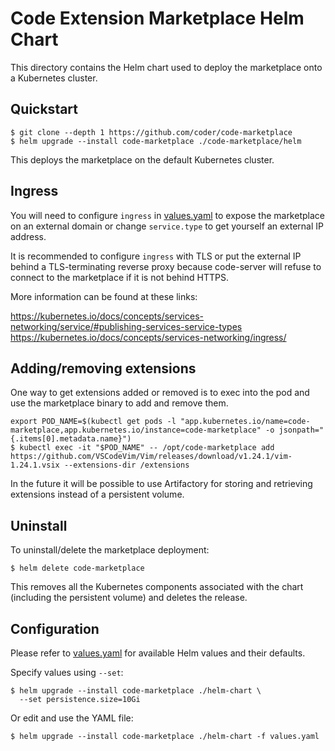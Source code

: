 # Code Extension Marketplace Helm Chart

This directory contains the Helm chart used to deploy the marketplace onto a
Kubernetes cluster.

## Quickstart

```console
$ git clone --depth 1 https://github.com/coder/code-marketplace
$ helm upgrade --install code-marketplace ./code-marketplace/helm
```

This deploys the marketplace on the default Kubernetes cluster.

## Ingress

You will need to configure `ingress` in [values.yaml](./values.yaml) to expose the
marketplace on an external domain or change `service.type` to get yourself an
external IP address.

It is recommended to configure `ingress` with TLS or put the external IP behind
a TLS-terminating reverse proxy because code-server will refuse to connect to
the marketplace if it is not behind HTTPS.

More information can be found at these links:

https://kubernetes.io/docs/concepts/services-networking/service/#publishing-services-service-types
https://kubernetes.io/docs/concepts/services-networking/ingress/

## Adding/removing extensions

One way to get extensions added or removed is to exec into the pod and use the
marketplace binary to add and remove them.

```
export POD_NAME=$(kubectl get pods -l "app.kubernetes.io/name=code-marketplace,app.kubernetes.io/instance=code-marketplace" -o jsonpath="{.items[0].metadata.name}")
$ kubectl exec -it "$POD_NAME" -- /opt/code-marketplace add https://github.com/VSCodeVim/Vim/releases/download/v1.24.1/vim-1.24.1.vsix --extensions-dir /extensions
```

In the future it will be possible to use Artifactory for storing and retrieving
extensions instead of a persistent volume.

## Uninstall

To uninstall/delete the marketplace deployment:

```console
$ helm delete code-marketplace
```

This removes all the Kubernetes components associated with the chart (including
the persistent volume) and deletes the release.

## Configuration

Please refer to [values.yaml](./values.yaml) for available Helm values and their
defaults.

Specify values using `--set`:

```console
$ helm upgrade --install code-marketplace ./helm-chart \
  --set persistence.size=10Gi
```

Or edit and use the YAML file:

```console
$ helm upgrade --install code-marketplace ./helm-chart -f values.yaml
```
